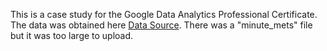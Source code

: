This is a case study for the Google Data Analytics Professional Certificate. The data was obtained here [Data Source](https://www.kaggle.com/datasets/arashnic/fitbit). There was a "minute_mets" file but it was too large to upload.

